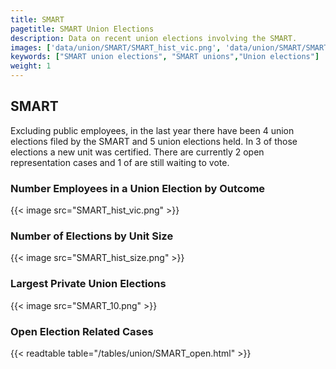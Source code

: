 ```yaml
---
title: SMART
pagetitle: SMART Union Elections
description: Data on recent union elections involving the SMART.
images: ['data/union/SMART/SMART_hist_vic.png', 'data/union/SMART/SMART_hist_size.png', 'data/union/SMART/SMART_10.png']
keywords: ["SMART union elections", "SMART unions","Union elections"]
weight: 1
---
```

##  SMART

Excluding public employees, in the last year there have been 4 union elections filed by the SMART and 5 union elections held. In 3 of those elections a new unit was certified. There are currently 2 open representation cases and 1 of are still waiting to vote.

### Number Employees in a Union Election by Outcome
{{< image src="SMART_hist_vic.png" >}}

### Number of Elections by Unit Size
{{< image src="SMART_hist_size.png" >}}

### Largest Private Union Elections
{{< image src="SMART_10.png" >}}

### Open Election Related Cases
{{< readtable table="/tables/union/SMART_open.html" >}}


